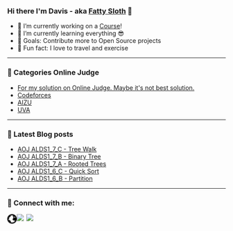 ### Hi there I'm Davis - aka [Fatty Sloth][website] 👋

- 🔭 I’m currently working on a [Course][website]!
- 🌱 I’m currently learning everything 😎
- 🍺 Goals: Contribute more to Open Source projects
- 🗿 Fun fact: I love to travel and exercise 

---

### 🚀 Categories Online Judge
- [For my solution on Online Judge. Maybe it's not best solution.](https://github.com/Daviswww/Submissions-by-UVa-etc)
- [Codeforces](https://chucs.github.io/categories/Codeforces/)
- [AIZU](https://chucs.github.io/categories/AOJ/)
- [UVA](https://chucs.github.io/categories/UVA/)

---

### 📕 Latest Blog posts
<!-- BLOG-POST-LIST:START -->
- [AOJ ALDS1_7_C - Tree Walk](https://chucs.github.io/ALDS1-7-C-Tree-Walk/)
- [AOJ ALDS1_7_B - Binary Tree](https://chucs.github.io/ALDS1-7-B-Binary-Tree/)
- [AOJ ALDS1_7_A - Rooted Trees](https://chucs.github.io/ALDS1-7-A-Rooted-Trees/)
- [AOJ ALDS1_6_C - Quick Sort](https://chucs.github.io/ALDS1-6-C-Quick-Sort/)
- [AOJ ALDS1_6_B - Partition](https://chucs.github.io/ALDS1-6-B-Partition/)
<!-- BLOG-POST-LIST:END -->

---

### 🗽 Connect with me:
[<img align="left" width="22px" src="https://raw.githubusercontent.com/iconic/open-iconic/master/svg/globe.svg" />][website]
[<img align="left" width="22px" src="https://cdn.jsdelivr.net/npm/simple-icons@v3/icons/instagram.svg" />][instagram]
[<img align="left" width="22px" src="https://cdn.jsdelivr.net/npm/simple-icons@v3/icons/linkedin.svg" />][linkedin]

[website]: https://chucs.github.io/
[instagram]: https://www.instagram.com/hdavisllll/
[linkedin]: https://www.linkedin.com/in/hsing-wei-ho-4b8773191/
[problem]: https://github.com/Daviswww/Submissions-by-UVa-etc
